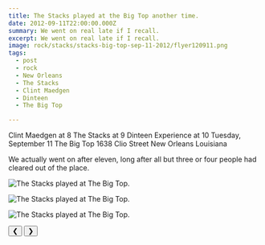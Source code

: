 ```yaml
---
title: The Stacks played at the Big Top another time.
date: 2012-09-11T22:00:00.000Z
summary: We went on real late if I recall.
excerpt: We went on real late if I recall.
image: rock/stacks/stacks-big-top-sep-11-2012/flyer120911.png
tags:
  - post 
  - rock
  - New Orleans
  - The Stacks
  - Clint Maedgen
  - Dinteen
  - The Big Top

---
```


Clint Maedgen at 8
The Stacks at 9
Dinteen Experience at 10
Tuesday, September 11
The Big Top
1638 Clio Street
New Orleans Louisiana

We actually went on after eleven, long after all but three or four people had cleared out of the place.

<div id="viewport">

![The Stacks played at The Big Top.](/static/img/rock/stacks/stacks-big-top-sep-11-2012/peopledancingatstacks.jpg "The Stacks played at The Big Top.")

![The Stacks played at The Big Top.](/static/img/rock/stacks/stacks-big-top-sep-11-2012/stacksbigtop120911.jpg "The Stacks played at The Big Top.")

![The Stacks played at The Big Top.](/static/img/rock/stacks/stacks-big-top-sep-11-2012/flyer120911.png "The Stacks played at The Big Top.")

</div>
<div class="flex row-reverse space-between">
  <div id="caption"></div>
  <div class="prevnext-container">
    <button id="buttonPrevious">&#10094;</button>
    <button id="buttonNext">&#10095;</button>
  </div>
</div>

